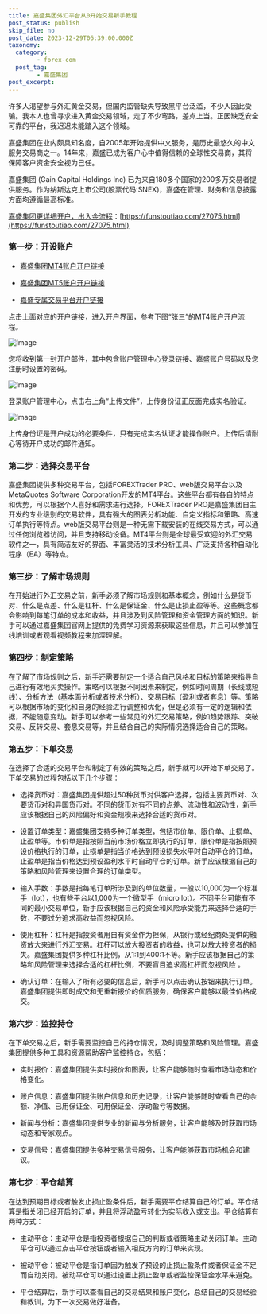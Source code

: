 ```yaml
---
title: 嘉盛集团外汇平台从0开始交易新手教程
post_status: publish
skip_file: no
post_date: 2023-12-29T06:39:00.000Z
taxonomy:
  category:
        - forex-com
  post_tag:
        - 嘉盛集团
post_excerpt: 
---
```

许多人渴望参与外汇黄金交易，但国内监管缺失导致黑平台泛滥，不少人因此受骗。我本人也曾寻求进入黄金交易领域，走了不少弯路，差点上当。正因缺乏安全可靠的平台，我迟迟未能踏入这个领域。

嘉盛集团在业内颇具知名度，自2005年开始提供中文服务，是历史最悠久的中文服务交易商之一。14年来，嘉盛已成为客户心中值得信赖的全球性交易商，其将保障客户资金安全视为己任。

嘉盛集团 (Gain Capital Holdings Inc) 已为来自180多个国家的200多万交易者提供服务。作为纳斯达克上市公司(股票代码:SNEX)，嘉盛在管理、财务和信息披露方面均遵循最高标准。

[嘉盛集团更详细开户，出入金流程](https://funstoutiao.com/27075.html)：[https://funstoutiao.com/27075.html](https://funstoutiao.com/27075.html)

### 第一步：开设账户

* [嘉盛集团MT4账户开户链接](https://s.ssgg.net/jsmt4)

* [嘉盛集团MT5账户开户链接](https://s.ssgg.net/jsmt5)

* [嘉盛专属交易平台开户链接](https://s.ssgg.net/js)

点击上面对应的开户链接，进入开户界面，参考下图“张三”的MT4账户开户流程。

![Image](https://prod-files-secure.s3.us-west-2.amazonaws.com/39ed1227-6d7d-4570-be36-9ccd4a2c4241/7a167aea-686b-400d-af59-4e18eb607a40/640.png?X-Amz-Algorithm=AWS4-HMAC-SHA256&X-Amz-Content-Sha256=UNSIGNED-PAYLOAD&X-Amz-Credential=ASIAZI2LB466ZOWNELN5%2F20250203%2Fus-west-2%2Fs3%2Faws4_request&X-Amz-Date=20250203T101312Z&X-Amz-Expires=3600&X-Amz-Security-Token=IQoJb3JpZ2luX2VjEPj%2F%2F%2F%2F%2F%2F%2F%2F%2F%2FwEaCXVzLXdlc3QtMiJGMEQCIEs2WPt028x0YKA4cj80luDauELg%2FQK%2FGaQNogf2Rw%2F9AiBQqmY578dBb0xJDBEkILGQTMMuEsBpC4SwCe%2BNF7saGCr%2FAwgREAAaDDYzNzQyMzE4MzgwNSIMMCNYuBL9O1k%2FADceKtwDD3witLgKvuiDR5W5Qh6ApqFXb%2FRywmplbtSCrdUCW%2BpuUwa8Hhj5tJONM1bC7q5zlYxfNjfL1Pr4kiXxboZiqHIjCHoDu%2BN%2FSdg46PHD1Jp85LVtE%2FbWqt4kKNS0NMMf%2BbL2n0lAqesldd5rCkflsDTzofzuX9WPEOTrd4%2FcEwoF1StJnzc36v1PGPgD5DE%2BXCP5mruRpGvNkGGwtR8wmKWpo5R%2BFGlhb3jpYAGHQFe1cel%2BMmG0Z33OBJUA64SFDqsnK9w%2BMamwoetqSPZkAxpt95pC2d0TKvxUtAXU4HooWJgfMBncRFiTjWD5Faw06drhEPh7n%2FLGqo%2F1ZpgyG15OZ6qW0%2BTqVcIeUoUnrHzeLaJ3GoIPR5IH7ogNF792CDp5C1udRE6FxlGFM%2FSMKkqdxARclAFRlRQJ039SomDqrTva19BKGbNfm%2FxWIZ5Tr4ZlD4ClJkFXK3FnRs%2FBG1P45f%2Btke%2FQjS1mhrp%2BaGDolL83CPXK9KDz%2Bi3Wn3G3Znkv3Y%2BQgvpr4vPw8kzmtdFlraQVKNtkcv12mlwvRPYPxpFw65fCEZxlAMEr%2BOxb5EMTC94Q%2Fl4wRW3HREWb4Si71ppnFqil1fqT7CZmFP2yAO3wjC2uKaeF00ww6fKBvQY6pgFSvSQQRE6pZXezfSUTyK7G8kAFOFBVY8sPNws7eO2bKsRsLDDIErauC2imWVToIDvsWqb35ZhqbP1R8xnU1AtQbllmIkWKitQKDlRrxkKcSuKooYH6HVFQgm%2FztedXy9qK7y6mXLDKnDwIxwDRbDbHQ09Q6FHg%2FvqTLJv528qAwKxJYQBPe86pDzZNdqmggTr90tk0bUEyOD7cY%2FNHYCUN9cw%2BUzW7&X-Amz-Signature=1dbba739af46ce6c636989cca49da15715694622e83fbfa5252feb1b97fb5211&X-Amz-SignedHeaders=host&x-id=GetObject)

您将收到第一封开户邮件，其中包含账户管理中心登录链接、嘉盛账户号码以及您注册时设置的密码。

![Image](https://prod-files-secure.s3.us-west-2.amazonaws.com/39ed1227-6d7d-4570-be36-9ccd4a2c4241/eaa1c6b3-2877-4284-a0e1-530e222c27fb/image.png?X-Amz-Algorithm=AWS4-HMAC-SHA256&X-Amz-Content-Sha256=UNSIGNED-PAYLOAD&X-Amz-Credential=ASIAZI2LB466ZOWNELN5%2F20250203%2Fus-west-2%2Fs3%2Faws4_request&X-Amz-Date=20250203T101312Z&X-Amz-Expires=3600&X-Amz-Security-Token=IQoJb3JpZ2luX2VjEPj%2F%2F%2F%2F%2F%2F%2F%2F%2F%2FwEaCXVzLXdlc3QtMiJGMEQCIEs2WPt028x0YKA4cj80luDauELg%2FQK%2FGaQNogf2Rw%2F9AiBQqmY578dBb0xJDBEkILGQTMMuEsBpC4SwCe%2BNF7saGCr%2FAwgREAAaDDYzNzQyMzE4MzgwNSIMMCNYuBL9O1k%2FADceKtwDD3witLgKvuiDR5W5Qh6ApqFXb%2FRywmplbtSCrdUCW%2BpuUwa8Hhj5tJONM1bC7q5zlYxfNjfL1Pr4kiXxboZiqHIjCHoDu%2BN%2FSdg46PHD1Jp85LVtE%2FbWqt4kKNS0NMMf%2BbL2n0lAqesldd5rCkflsDTzofzuX9WPEOTrd4%2FcEwoF1StJnzc36v1PGPgD5DE%2BXCP5mruRpGvNkGGwtR8wmKWpo5R%2BFGlhb3jpYAGHQFe1cel%2BMmG0Z33OBJUA64SFDqsnK9w%2BMamwoetqSPZkAxpt95pC2d0TKvxUtAXU4HooWJgfMBncRFiTjWD5Faw06drhEPh7n%2FLGqo%2F1ZpgyG15OZ6qW0%2BTqVcIeUoUnrHzeLaJ3GoIPR5IH7ogNF792CDp5C1udRE6FxlGFM%2FSMKkqdxARclAFRlRQJ039SomDqrTva19BKGbNfm%2FxWIZ5Tr4ZlD4ClJkFXK3FnRs%2FBG1P45f%2Btke%2FQjS1mhrp%2BaGDolL83CPXK9KDz%2Bi3Wn3G3Znkv3Y%2BQgvpr4vPw8kzmtdFlraQVKNtkcv12mlwvRPYPxpFw65fCEZxlAMEr%2BOxb5EMTC94Q%2Fl4wRW3HREWb4Si71ppnFqil1fqT7CZmFP2yAO3wjC2uKaeF00ww6fKBvQY6pgFSvSQQRE6pZXezfSUTyK7G8kAFOFBVY8sPNws7eO2bKsRsLDDIErauC2imWVToIDvsWqb35ZhqbP1R8xnU1AtQbllmIkWKitQKDlRrxkKcSuKooYH6HVFQgm%2FztedXy9qK7y6mXLDKnDwIxwDRbDbHQ09Q6FHg%2FvqTLJv528qAwKxJYQBPe86pDzZNdqmggTr90tk0bUEyOD7cY%2FNHYCUN9cw%2BUzW7&X-Amz-Signature=873af6fd8b2fa8e8700eea276393a96028746201e1f3d4b4eb56874d935e2e16&X-Amz-SignedHeaders=host&x-id=GetObject)

登录账户管理中心，点击右上角“上传文件”，上传身份证正反面完成实名验证。

![Image](https://prod-files-secure.s3.us-west-2.amazonaws.com/39ed1227-6d7d-4570-be36-9ccd4a2c4241/54090639-09fc-46b4-a135-e0289f707147/image.png?X-Amz-Algorithm=AWS4-HMAC-SHA256&X-Amz-Content-Sha256=UNSIGNED-PAYLOAD&X-Amz-Credential=ASIAZI2LB466ZOWNELN5%2F20250203%2Fus-west-2%2Fs3%2Faws4_request&X-Amz-Date=20250203T101312Z&X-Amz-Expires=3600&X-Amz-Security-Token=IQoJb3JpZ2luX2VjEPj%2F%2F%2F%2F%2F%2F%2F%2F%2F%2FwEaCXVzLXdlc3QtMiJGMEQCIEs2WPt028x0YKA4cj80luDauELg%2FQK%2FGaQNogf2Rw%2F9AiBQqmY578dBb0xJDBEkILGQTMMuEsBpC4SwCe%2BNF7saGCr%2FAwgREAAaDDYzNzQyMzE4MzgwNSIMMCNYuBL9O1k%2FADceKtwDD3witLgKvuiDR5W5Qh6ApqFXb%2FRywmplbtSCrdUCW%2BpuUwa8Hhj5tJONM1bC7q5zlYxfNjfL1Pr4kiXxboZiqHIjCHoDu%2BN%2FSdg46PHD1Jp85LVtE%2FbWqt4kKNS0NMMf%2BbL2n0lAqesldd5rCkflsDTzofzuX9WPEOTrd4%2FcEwoF1StJnzc36v1PGPgD5DE%2BXCP5mruRpGvNkGGwtR8wmKWpo5R%2BFGlhb3jpYAGHQFe1cel%2BMmG0Z33OBJUA64SFDqsnK9w%2BMamwoetqSPZkAxpt95pC2d0TKvxUtAXU4HooWJgfMBncRFiTjWD5Faw06drhEPh7n%2FLGqo%2F1ZpgyG15OZ6qW0%2BTqVcIeUoUnrHzeLaJ3GoIPR5IH7ogNF792CDp5C1udRE6FxlGFM%2FSMKkqdxARclAFRlRQJ039SomDqrTva19BKGbNfm%2FxWIZ5Tr4ZlD4ClJkFXK3FnRs%2FBG1P45f%2Btke%2FQjS1mhrp%2BaGDolL83CPXK9KDz%2Bi3Wn3G3Znkv3Y%2BQgvpr4vPw8kzmtdFlraQVKNtkcv12mlwvRPYPxpFw65fCEZxlAMEr%2BOxb5EMTC94Q%2Fl4wRW3HREWb4Si71ppnFqil1fqT7CZmFP2yAO3wjC2uKaeF00ww6fKBvQY6pgFSvSQQRE6pZXezfSUTyK7G8kAFOFBVY8sPNws7eO2bKsRsLDDIErauC2imWVToIDvsWqb35ZhqbP1R8xnU1AtQbllmIkWKitQKDlRrxkKcSuKooYH6HVFQgm%2FztedXy9qK7y6mXLDKnDwIxwDRbDbHQ09Q6FHg%2FvqTLJv528qAwKxJYQBPe86pDzZNdqmggTr90tk0bUEyOD7cY%2FNHYCUN9cw%2BUzW7&X-Amz-Signature=7c390334ffb992c9fd82e45ca5ec202e5b745a40ac6d0cd5b245b7dbee631586&X-Amz-SignedHeaders=host&x-id=GetObject)

上传身份证是开户成功的必要条件，只有完成实名认证才能操作账户。上传后请耐心等待开户成功的邮件通知。

### 第二步：选择交易平台

嘉盛集团提供多种交易平台，包括FOREXTrader PRO、web版交易平台以及MetaQuotes Software Corporation开发的MT4平台。这些平台都有各自的特点和优势，可以根据个人喜好和需求进行选择。FOREXTrader PRO是嘉盛集团自主开发的专业级别的交易软件，具有强大的图表分析功能、自定义指标和策略、高速订单执行等特点。web版交易平台则是一种无需下载安装的在线交易方式，可以通过任何浏览器访问，并且支持移动设备。MT4平台则是全球最受欢迎的外汇交易软件之一，具有简洁友好的界面、丰富灵活的技术分析工具、广泛支持各种自动化程序（EA）等特点。

### 第三步：了解市场规则

在开始进行外汇交易之前，新手必须了解市场规则和基本概念，例如什么是货币对、什么是点差、什么是杠杆、什么是保证金、什么是止损止盈等等。这些概念都会影响到每笔订单的成本和收益，并且涉及到风险管理和资金管理方面的知识。新手可以通过嘉盛集团官网上提供的免费学习资源来获取这些信息，并且可以参加在线培训或者观看视频教程来加深理解。

### 第四步：制定策略

在了解了市场规则之后，新手还需要制定一个适合自己风格和目标的策略来指导自己进行有效地买卖操作。策略可以根据不同因素来制定，例如时间周期（长线或短线）、分析方法（基本面分析或者技术分析）、交易目标（盈利或者套息）等。策略可以根据市场的变化和自身的经验进行调整和优化，但是必须有一定的逻辑和依据，不能随意变动。新手可以参考一些常见的外汇交易策略，例如趋势跟踪、突破交易、反转交易、套息交易等，并且结合自己的实际情况选择适合自己的策略。

### 第五步：下单交易

在选择了合适的交易平台和制定了有效的策略之后，新手就可以开始下单交易了。下单交易的过程包括以下几个步骤：

* 选择货币对：嘉盛集团提供超过50种货币对供客户选择，包括主要货币对、次要货币对和异国货币对。不同的货币对有不同的点差、流动性和波动性，新手应该根据自己的风险偏好和资金规模来选择合适的货币对。

* 设置订单类型：嘉盛集团支持多种订单类型，包括市价单、限价单、止损单、止盈单等。市价单是指按照当前市场价格立即执行的订单，限价单是指按照预设价格执行的订单，止损单是指当价格达到预设损失水平时自动平仓的订单，止盈单是指当价格达到预设盈利水平时自动平仓的订单。新手应该根据自己的策略和风险管理来设置合理的订单类型。

* 输入手数：手数是指每笔订单所涉及到的单位数量，一般以10,000为一个标准手（lot），也有些平台以1,000为一个微型手（micro lot）。不同平台可能有不同的最小交易单位，新手应该根据自己的资金和风险承受能力来选择合适的手数，不要过分追求高收益而忽视风险。

* 使用杠杆：杠杆是指投资者用自有资金作为担保，从银行或经纪商处提供的融资放大来进行外汇交易。杠杆可以放大投资者的收益，也可以放大投资者的损失。嘉盛集团提供多种杠杆比例，从1:1到400:1不等。新手应该根据自己的策略和风险管理来选择合适的杠杆比例，不要盲目追求高杠杆而忽视风险 。

* 确认订单：在输入了所有必要的信息后，新手可以点击确认按钮来执行订单。嘉盛集团提供即时成交和无重新报价的优质服务，确保客户能够以最佳价格成交。

### 第六步：监控持仓

在下单交易之后，新手需要监控自己的持仓情况，及时调整策略和风险管理。嘉盛集团提供多种工具和资源帮助客户监控持仓，包括：

* 实时报价：嘉盛集团提供实时报价和图表，让客户能够随时查看市场动态和价格变化。

* 账户信息：嘉盛集团提供账户信息和历史记录，让客户能够随时查看自己的余额、净值、已用保证金、可用保证金、浮动盈亏等数据。

* 新闻与分析：嘉盛集团提供专业的新闻与分析服务，让客户能够及时获取市场动态和专家观点。

* 交易信号：嘉盛集团提供多种交易信号服务，让客户能够获取市场机会和建议。

### 第七步：平仓结算

在达到预期目标或者触发止损止盈条件后，新手需要平仓结算自己的订单。平仓结算是指关闭已经开启的订单，并且将浮动盈亏转化为实际收入或支出。平仓结算有两种方式：

* 主动平仓：主动平仓是指投资者根据自己的判断或者策略主动关闭订单。主动平仓可以通过点击平仓按钮或者输入相反方向的订单来实现。

* 被动平仓：被动平仓是指订单因为触发了预设的止损止盈条件或者保证金不足而自动关闭。被动平仓可以通过设置止损止盈单或者监控保证金水平来避免。

* 平仓结算后，新手可以查看自己的交易结果和账户变化，总结自己的交易经验和教训，为下一次交易做好准备。